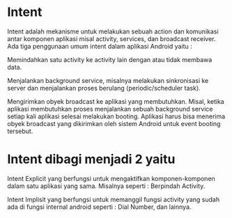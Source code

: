 
# Intent
Intent adalah mekanisme untuk melakukan sebuah action dan komunikasi antar komponen aplikasi misal activity, services, dan broadcast receiver. Ada tiga penggunaan umum intent dalam aplikasi Android yaitu :

 Memindahkan satu activity ke activity lain dengan atau tidak membawa data.
 
 Menjalankan background service, misalnya melakukan sinkronisasi ke server dan menjalankan proses berulang (periodic/scheduler task).
 
 Mengirimkan obyek broadcast ke aplikasi yang membutuhkan. Misal, ketika aplikasi membutuhkan proses menjalankan sebuah background service setiap kali aplikasi selesai melakukan booting. Aplikasi harus bisa menerima obyek broadcast yang dikirimkan oleh sistem Android untuk event booting tersebut.
 
# Intent dibagi menjadi 2 yaitu
 Intent Explicit yang berfungsi untuk mengaktifkan komponen-komponen dalam satu aplikasi yang sama. Misalnya seperti : Berpindah Activity.
 
 Intent Implisit yang berfungsi untuk memanggil fungsi activity yang sudah ada di fungsi internal android seperti : Dial Number, dan lainnya.
